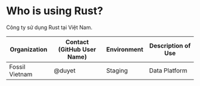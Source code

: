 # Who is using Rust?

Công ty sử dụng Rust tại Việt Nam.

| Organization   | Contact (GitHub User Name) | Environment | Description of Use |
| -------------  | -------------------------- | ----------- | ------------------ |
| Fossil Vietnam | @duyet                     | Staging     | Data Platform      |
